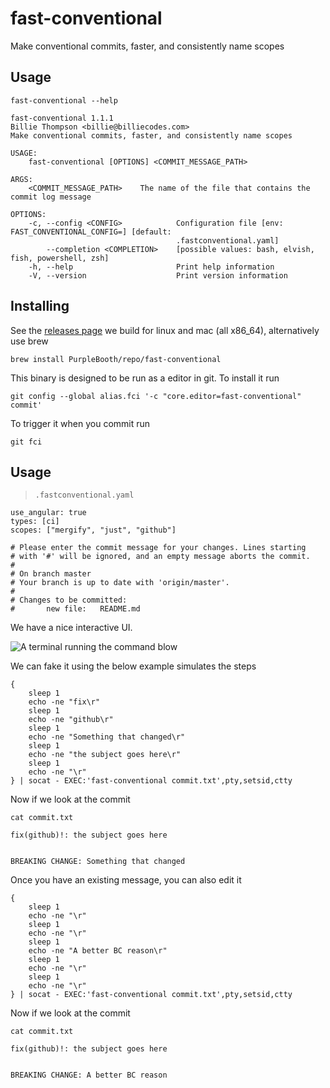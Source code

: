 # fast-conventional

Make conventional commits, faster, and consistently name scopes

## Usage

``` shell,script(name="help",expected_exit_code=0)
fast-conventional --help
```

``` text,verify(script_name="help",stream=stdout)
fast-conventional 1.1.1
Billie Thompson <billie@billiecodes.com>
Make conventional commits, faster, and consistently name scopes

USAGE:
    fast-conventional [OPTIONS] <COMMIT_MESSAGE_PATH>

ARGS:
    <COMMIT_MESSAGE_PATH>    The name of the file that contains the commit log message

OPTIONS:
    -c, --config <CONFIG>            Configuration file [env: FAST_CONVENTIONAL_CONFIG=] [default:
                                     .fastconventional.yaml]
        --completion <COMPLETION>    [possible values: bash, elvish, fish, powershell, zsh]
    -h, --help                       Print help information
    -V, --version                    Print version information
```

## Installing

See the [releases
page](https://github.com/PurpleBooth/fast-conventional/releases/latest)
we build for linux and mac (all x86_64), alternatively use brew

``` shell,skip()
brew install PurpleBooth/repo/fast-conventional
```

This binary is designed to be run as a editor in git. To install it run

``` shell,skip()
git config --global alias.fci '-c "core.editor=fast-conventional" commit'
```

To trigger it when you commit run

``` shell,skip()
git fci
```

## Usage

> `.fastconventional.yaml`

``` yaml,file(path=".fastconventional.yaml")
use_angular: true
types: [ci]
scopes: ["mergify", "just", "github"]
```

``` text,file(path="commit.txt")
# Please enter the commit message for your changes. Lines starting
# with '#' will be ignored, and an empty message aborts the commit.
#
# On branch master
# Your branch is up to date with 'origin/master'.
#
# Changes to be committed:
#       new file:   README.md
```

We have a nice interactive UI.

![A terminal running the command
blow](demo.gif "A demo of the app running")

We can fake it using the below example simulates the steps

``` shell,script(name="full")
{
    sleep 1
    echo -ne "fix\r"
    sleep 1
    echo -ne "github\r"
    sleep 1
    echo -ne "Something that changed\r"
    sleep 1
    echo -ne "the subject goes here\r"
    sleep 1
    echo -ne "\r"
} | socat - EXEC:'fast-conventional commit.txt',pty,setsid,ctty
```

Now if we look at the commit

``` shell,script(name="cat-file")
cat commit.txt
```

``` text,verify(name="cat-file")
fix(github)!: the subject goes here


BREAKING CHANGE: Something that changed
```

Once you have an existing message, you can also edit it

``` shell,script(name="editing")
{
    sleep 1
    echo -ne "\r"
    sleep 1
    echo -ne "\r"
    sleep 1
    echo -ne "A better BC reason\r"
    sleep 1
    echo -ne "\r"
    sleep 1
    echo -ne "\r"
} | socat - EXEC:'fast-conventional commit.txt',pty,setsid,ctty
```

Now if we look at the commit

``` shell,script(name="cat-edited-file")
cat commit.txt
```

``` text,verify(name="cat-edited-file")
fix(github)!: the subject goes here


BREAKING CHANGE: A better BC reason
```
